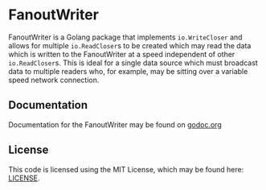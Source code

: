 # FanoutWriter

FanoutWriter is a Golang package that implements `io.WriteCloser` and allows for
multiple `io.ReadCloser`s to be created which may read the data which is written
to the FanoutWriter at a speed independent of other `io.ReadCloser`s.  This is
ideal for a single data source which must broadcast data to multiple readers
who, for example, may be sitting over a variable speed network connection.

## Documentation

Documentation for the FanoutWriter may be found on
[godoc.org](https://godoc.org/github.com/ichbinjoe/fanoutwriter)

## License

This code is licensed using the MIT License, which may be found here:
[LICENSE](./LICENSE).
